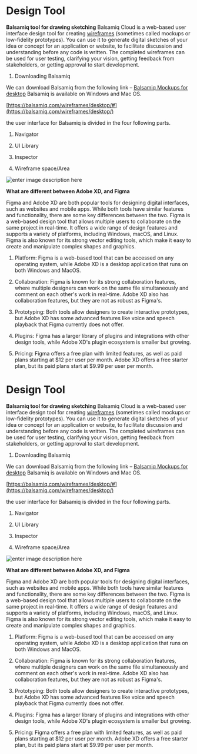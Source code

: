 

  # Design Tool
  **Balsamiq tool for drawing sketching**
  Balsamiq Cloud is a web-based user interface design tool for creating [wireframes](https://balsamiq.com/learn/articles/what-are-wireframes/) (sometimes called mockups or low-fidelity prototypes). You can use it to generate digital sketches of your idea or concept for an application or website, to facilitate discussion and understanding before any code is written. The completed wireframes can be used for user testing, clarifying your vision, getting feedback from stakeholders, or getting approval to start development.
1.  Downloading Balsamiq
    

We can download Balsamiq from the following link – [Balsamiq Mockups for desktop](https://balsamiq.com/download/) Balsamiq is available on Windows and Mac OS.

[https://balsamiq.com/wireframes/desktop/#](https://balsamiq.com/wireframes/desktop/)

the user interface for Balsamiq is divided in the four following parts.

1.  Navigator
    
2.  UI Library
    
3.  Inspector
    
4.  Wireframe space/Area

![enter image description here](https://i.ibb.co/mbCbXk6/Screenshot-2023-03-11-222123.png)

**What are different between Adobe XD, and Figma**

Figma and Adobe XD are both popular tools for designing digital interfaces, such as websites and mobile apps. While both tools have similar features and functionality, there are some key differences between the two.
Figma is a web-based design tool that allows multiple users to collaborate on the same project in real-time. It offers a wide range of design features and supports a variety of platforms, including Windows, macOS, and Linux. Figma is also known for its strong vector editing tools, which make it easy to create and manipulate complex shapes and graphics.

1.  Platform: Figma is a web-based tool that can be accessed on any operating system, while Adobe XD is a desktop application that runs on both Windows and MacOS.
    
2.  Collaboration: Figma is known for its strong collaboration features, where multiple designers can work on the same file simultaneously and comment on each other's work in real-time. Adobe XD also has collaboration features, but they are not as robust as Figma's.
    
3.  Prototyping: Both tools allow designers to create interactive prototypes, but Adobe XD has some advanced features like voice and speech playback that Figma currently does not offer.
    
4.  Plugins: Figma has a larger library of plugins and integrations with other design tools, while Adobe XD's plugin ecosystem is smaller but growing.
    
5.  Pricing:  Figma offers a free plan with limited features, as well as paid plans starting at $12 per user per month. Adobe XD offers a free starter plan, but its paid plans start at $9.99 per user per month.

    

  # Design Tool
  **Balsamiq tool for drawing sketching**
  Balsamiq Cloud is a web-based user interface design tool for creating [wireframes](https://balsamiq.com/learn/articles/what-are-wireframes/) (sometimes called mockups or low-fidelity prototypes). You can use it to generate digital sketches of your idea or concept for an application or website, to facilitate discussion and understanding before any code is written. The completed wireframes can be used for user testing, clarifying your vision, getting feedback from stakeholders, or getting approval to start development.
1.  Downloading Balsamiq
    

We can download Balsamiq from the following link – [Balsamiq Mockups for desktop](https://balsamiq.com/download/) Balsamiq is available on Windows and Mac OS.

[https://balsamiq.com/wireframes/desktop/#](https://balsamiq.com/wireframes/desktop/)

the user interface for Balsamiq is divided in the four following parts.

1.  Navigator
    
2.  UI Library
    
3.  Inspector
    
4.  Wireframe space/Area

![enter image description here](https://i.ibb.co/mbCbXk6/Screenshot-2023-03-11-222123.png)

**What are different between Adobe XD, and Figma**

Figma and Adobe XD are both popular tools for designing digital interfaces, such as websites and mobile apps. While both tools have similar features and functionality, there are some key differences between the two.
Figma is a web-based design tool that allows multiple users to collaborate on the same project in real-time. It offers a wide range of design features and supports a variety of platforms, including Windows, macOS, and Linux. Figma is also known for its strong vector editing tools, which make it easy to create and manipulate complex shapes and graphics.

1.  Platform: Figma is a web-based tool that can be accessed on any operating system, while Adobe XD is a desktop application that runs on both Windows and MacOS.
    
2.  Collaboration: Figma is known for its strong collaboration features, where multiple designers can work on the same file simultaneously and comment on each other's work in real-time. Adobe XD also has collaboration features, but they are not as robust as Figma's.
    
3.  Prototyping: Both tools allow designers to create interactive prototypes, but Adobe XD has some advanced features like voice and speech playback that Figma currently does not offer.
    
4.  Plugins: Figma has a larger library of plugins and integrations with other design tools, while Adobe XD's plugin ecosystem is smaller but growing.
    
5.  Pricing:  Figma offers a free plan with limited features, as well as paid plans starting at $12 per user per month. Adobe XD offers a free starter plan, but its paid plans start at $9.99 per user per month.

    